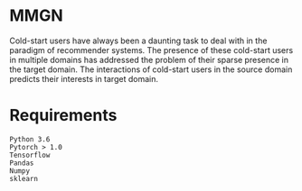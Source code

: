 # MMGN
Cold-start users have always been a daunting task to deal with in the paradigm of recommender systems. The presence of these cold-start users in multiple domains has addressed the problem of their sparse presence in the target domain. The interactions of cold-start users in the source domain predicts their interests in target domain. 

# Requirements
    Python 3.6
    Pytorch > 1.0
    Tensorflow
    Pandas
    Numpy
    sklearn

